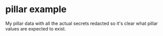# pillar example

My pillar data with all the actual secrets redacted so it's clear what pillar values are expected to exist.
